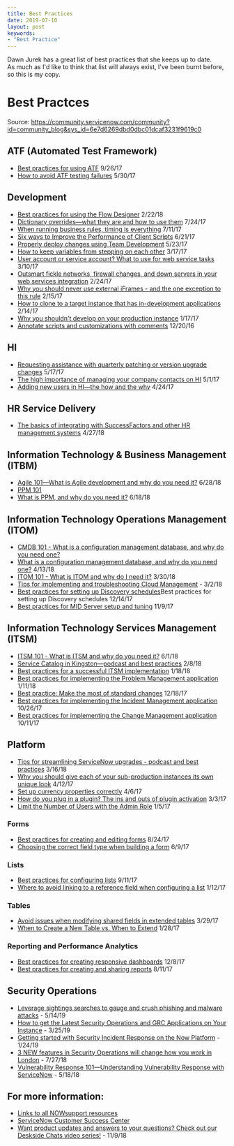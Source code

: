 ```yaml
---
title: Best Practices
date: 2019-07-10
layout: post
keywords:
- "Best Practice"
---
```


Dawn Jurek has a great list of best practices that she keeps up to date.  
As much as I'd like to think that list will always exist, I've been burnt 
before, so this is my copy.

<!--more-->

# Best Practces

Source: https://community.servicenow.com/community?id=community_blog&sys_id=6e7d6269dbd0dbc01dcaf3231f9619c0

## ATF (Automated Test Framework)

- [Best practices for using ATF](https://community?id=community_blog&sys_id=1a4e66addbd0dbc01dcaf3231f96192f) 9/26/17
- [How to avoid ATF testing failures](https://community.servicenow.com/community?id=community_blog&sys_id=84dc2665dbd0dbc01dcaf3231f96190f) 5/30/17

## Development

- [Best practices for using the Flow Designer](https://community.servicenow.com/community?id=community_blog&sys_id=09becbf3db589b403882fb651f961986) 2/22/18
- [Dictionary overrides—what they are and how to use them](https://community.servicenow.com/community?id=community_blog&sys_id=582de2e5dbd0dbc01dcaf3231f961988) 7/24/17
- [When running business rules, timing is everything](https://community.servicenow.com/community?id=community_blog&sys_id=342e266ddbd0dbc01dcaf3231f961971) 7/11/17
- [Six ways to Improve the Performance of Client Scripts](https://community.servicenow.com/community?id=community_blog&sys_id=47bc6e25dbd0dbc01dcaf3231f961967) 6/21/17
- [Properly deploy changes using Team Development](https://community.servicenow.com/community?id=community_blog&sys_id=c79dae69dbd0dbc01dcaf3231f96192a) 5/23/17
- [How to keep variables from stepping on each other](https://community.servicenow.com/community?id=community_blog&sys_id=ddecea65dbd0dbc01dcaf3231f9619f0) 3/17/17
- [User account or service account? What to use for web service tasks](https://community.servicenow.com/community?id=community_blog&sys_id=b4fca2a5dbd0dbc01dcaf3231f961900) 3/10/17
- [Outsmart fickle networks, firewall changes, and down servers in your web services integration](https://community.servicenow.com/community?id=community_blog&sys_id=51aca225dbd0dbc01dcaf3231f9619f8) 2/24/17
- [Why you should never use external iFrames - and the one exception to this rule](https://community.servicenow.com/community?id=community_blog&sys_id=675d2a29dbd0dbc01dcaf3231f961910) 2/15/17
- [How to clone to a target instance that has in-development applications](https://community.servicenow.com/community?id=community_blog&sys_id=4a1e226ddbd0dbc01dcaf3231f9619dd) 2/14/17
- [Why you shouldn't develop on your production instance](https://community.servicenow.com/community?id=community_blog&sys_id=c64e26addbd0dbc01dcaf3231f9619da) 1/17/17
- [Annotate scripts and customizations with comments](https://community.servicenow.com/community?id=community_blog&sys_id=6f4da229dbd0dbc01dcaf3231f9619a8) 12/20/16

## HI

- [Requesting assistance with quarterly patching or version upgrade changes](https://community.servicenow.com/community?id=community_blog&sys_id=cb5eeaaddbd0dbc01dcaf3231f96198f) 5/17/17
- [The high importance of managing your company contacts on HI](https://community.servicenow.com/community?id=community_blog&sys_id=c07ceea1dbd0dbc01dcaf3231f9619b4) 5/1/17
- [Adding new users in HI—the how and the why](https://community.servicenow.com/community?id=community_blog&sys_id=aa2da6e5dbd0dbc01dcaf3231f961912) 4/24/17

## HR Service Delivery

- [The basics of integrating with SuccessFactors and other HR management systems](https://community.servicenow.com/community?id=community_blog&sys_id=2cf37273db2d5b40852c7a9e0f961920) 4/27/18

## Information Technology & Business Management (ITBM)

- [Agile 101—What is Agile development and why do you need it?](https://community.servicenow.com/community?id=community_blog&sys_id=e300ac23dbf69bc09d612926ca961977) 6/28/18
- [PPM 101](https://community.servicenow.com/community?id=community_blog&sys_id=16ec5613dba21340e0e80b55ca961910)
- [What is PPM, and why do you need it?](https://community.servicenow.com/community?id=community_blog&sys_id=16ec5613dba21340e0e80b55ca961910) 6/18/18

## Information Technology Operations Management (ITOM)

- [CMDB 101 - What is a configuration management database, and why do you need one?](https://community.servicenow.com/community?id=community_blog&sys_id=e913125fdbd9d7404837f3231f9619de)
- [What is a configuration management database, and why do you need one?](https://community.servicenow.com/community?id=community_blog&sys_id=e913125fdbd9d7404837f3231f9619de) 4/13/18
- [ITOM 101 - What is ITOM and why do I need it?](https://community.servicenow.com/community?id=community_blog&sys_id=6ab2a303db0d9bc4852c7a9e0f96194b) 3/30/18
- [Tips for implementing and troubleshooting Cloud Management](https://community.servicenow.com/community?id=community_blog&sys_id=224bdde9dbacdf00b61ff3231f9619ef) - 3/2/18
- [Best practices for setting up Discovery schedules](https://community?id=community_blog&sys_id=e41daea5dbd0dbc01dcaf3231f96197b)Best practices for setting up Discovery schedules 12/14/17
- [Best practices for MID Server setup and tuning](https://community?id=community_blog&sys_id=9d1deea5dbd0dbc01dcaf3231f961939) 11/9/17

## Information Technology Services Management (ITSM)

- [ITSM 101 - What is ITSM and why do you need it?](https://community.servicenow.com/community?id=community_blog&sys_id=0dd93b5bdb5edfc02d1efb651f961927) 6/1/18
- [Service Catalog in Kingston—podcast and best practices](https://community?id=community_blog&sys_id=0e8da669dbd0dbc01dcaf3231f961981) 2/8/18
- [Best practices for a successful ITSM implementation](https://community?id=community_blog&sys_id=f71da2e5dbd0dbc01dcaf3231f9619a4) 1/18/18
- [Best practices for implementing the Problem Management application](https://community?id=community_blog&sys_id=dfdc6a65dbd0dbc01dcaf3231f96196b) 1/11/18
- [Best practice: Make the most of standard changes](https://community?id=community_blog&sys_id=c1ecea65dbd0dbc01dcaf3231f9619a3) 12/18/17
- [Best practices for implementing the Incident Management application](https://community?id=community_blog&sys_id=452e266ddbd0dbc01dcaf3231f9619f1) 10/26/17
- [Best practices for implementing the Change Management application](https://community?id=community_blog&sys_id=e4edeae9dbd0dbc01dcaf3231f961962) 10/11/17

## Platform

- [Tips for streamlining ServiceNow upgrades - podcast and best practices](https://community.servicenow.com/community?id=community_blog&sys_id=cc7ebd56db385f402e247a9e0f961945) 3/16/18
- [Why you should give each of your sub-production instances its own unique look](https://community?id=community_blog&sys_id=a5ec2e65dbd0dbc01dcaf3231f9619ac) 4/12/17
- [Set up currency properties correctly](https://community?id=community_blog&sys_id=f1bcea25dbd0dbc01dcaf3231f96193b) 4/6/17
- [How do you plug in a plugin? The ins and outs of plugin activation](https://community?id=community_blog&sys_id=8f2e2a6ddbd0dbc01dcaf3231f9619e0) 3/3/17
- [Limit the Number of Users with the Admin Role](https://community?id=community_blog&sys_id=730e6e2ddbd0dbc01dcaf3231f961927) 1/5/17

### Forms

- [Best practices for creating and editing forms](https://community?id=community_blog&sys_id=6b9dae69dbd0dbc01dcaf3231f9619ec) 8/24/17
- [Choosing the correct field type when building a form](https://community?id=community_blog&sys_id=571da2e5dbd0dbc01dcaf3231f961915) 6/9/17

### Lists

- [Best practices for configuring lists](https://community?id=community_blog&sys_id=0e0eaa2ddbd0dbc01dcaf3231f9619ff) 9/11/17
- [Where to avoid linking to a reference field when configuring a list](https://community?id=community_blog&sys_id=1b3d2ee5dbd0dbc01dcaf3231f961933) 1/12/17

### Tables

- [Avoid issues when modifying shared fields in extended tables](https://community?id=community_blog&sys_id=00fd622ddbd0dbc01dcaf3231f961974) 3/29/17
- [When to Create a New Table vs. When to Extend](https://community?id=community_blog&sys_id=077da269dbd0dbc01dcaf3231f961966) 1/28/17

### Reporting and Performance Analytics

- [Best practices for creating responsive dashboards](https://community?id=community_blog&sys_id=ab8caae1dbd0dbc01dcaf3231f961913) 12/8/17
- [Best practices for creating and sharing reports](https://community?id=community_blog&sys_id=018d2669dbd0dbc01dcaf3231f9619aa) 8/11/17

## Security Operations

- [Leverage sightings searches to gauge and crush phishing and malware attacks](https://community.servicenow.com/community?id=community_blog&sys_id=f8b5b4efdb48f3804819fb2439961900) - 5/14/19
- [How to get the Latest Security Operations and GRC Applications on Your Instance](https://community.servicenow.com/community?id=community_blog&sys_id=fa6eff4ddb58b3841cd8a345ca961918) - 3/25/19
- [Getting started with Security Incident Response on the Now Platform](https://community.servicenow.com/community?id=community_blog&sys_id=0478e869db03a3409a64e15b8a9619d7) - 1/24/19
- [3 NEW features in Security Operations will change how you work in London](https://community.servicenow.com/community?id=community_blog&sys_id=da5c0491dba3d3049d612926ca9619a4) - 7/27/18
- [Vulnerability Response 101—Understanding Vulnerability Response with ServiceNow](https://community.servicenow.com/community?id=community_blog&sys_id=34650042dbc693c0b61ff3231f961902) - 5/18/18

## For more information:

- [Links to all NOWsupport resources](https://community.servicenow.com/community?id=community_blog&sys_id=1e7c5592db8e53047b337a9e0f96193e)
- [ServiceNow Customer Success Center](https://www.servicenow.com/success.html)
- [Want product updates and answers to your questions? Check out our Deskside Chats video series!](https://community.servicenow.com/community?id=community_blog&sys_id=c6e2eb55dbe92300656a5583ca96199e) - 11/9/18
